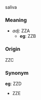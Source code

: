 saliva
### Meaning
+ _adj_: ZZA
    + __eg__: ZZB

### Origin

ZZC

### Synonym

__eg__: ZZD

+ ZZE


